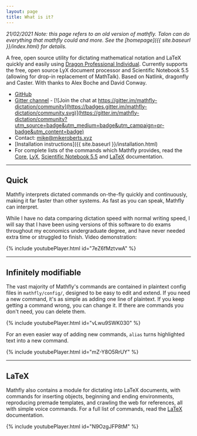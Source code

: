 ```yaml
---
layout: page
title: What is it?
---
```


*21/02/2021 Note: this page refers to an old version of mathfly. Talon can do everything that mathfly could and more. See the [homepage]({{ site.baseurl }}/index.html) for details.*

A free, open source utility for dictating mathematical notation and LaTeX quickly and easily using [Dragon Professional Individual](https://www.nuance.com/en-gb/dragon/business-solutions/dragon-professional-individual.html). Currently supports the free, open source LyX document processor and Scientific Notebook 5.5 (allowing for drop-in replacement of MathTalk). Based on Natlink, dragonfly and Caster. With thanks to Alex Boche and David Conway.

* [GitHub](https://github.com/mrob95/mathfly)
* [Gitter channel](https://gitter.im/mathfly-dictation/community) - [![Join the chat at https://gitter.im/mathfly-dictation/community](https://badges.gitter.im/mathfly-dictation/community.svg)](https://gitter.im/mathfly-dictation/community?utm_source=badge&utm_medium=badge&utm_campaign=pr-badge&utm_content=badge)
* Contact: [mike@mikeroberts.xyz](mailto:mike@mikeroberts.xyz)
* [Installation instructions]({{ site.baseurl }}/installation.html)
* For complete lists of the commands which Mathfly provides, read the [Core](https://github.com/mrob95/mathfly/blob/master/mathfly/docs/Core.pdf), [LyX](https://github.com/mrob95/mathfly/blob/master/mathfly/docs/LyX.pdf), [Scientific Notebook 5.5](https://github.com/mrob95/mathfly/blob/master/mathfly/docs/Scientific_Notebook.pdf) and [LaTeX](https://github.com/mrob95/mathfly/blob/master/mathfly/docs/LaTeX.pdf) documentation.

***

## Quick
Mathfly interprets dictated commands on-the-fly quickly and continuously, making it far faster than other systems. As fast as you can speak, Mathfly can interpret.

While I have no data comparing dictation speed with normal writing speed, I will say that I have been using versions of this software to do exams throughout my economics undergraduate degree, and have never needed extra time or struggled to finish. Video demonstration:

{% include youtubePlayer.html id="7eZ6fMztvwA" %}

***

## Infinitely modifiable
The vast majority of Mathfly\'s commands are contained in plaintext config files in `mathfly/config/`, designed to be easy to edit and extend. If you need a new command, it\'s as simple as adding one line of plaintext. If you keep getting a command wrong, you can change it. If there are commands you don\'t need, you can delete them.

{% include youtubePlayer.html id="vLwu9SWK030" %}

For an even easier way of adding new commands, `alias` turns highlighted text into a new command.

{% include youtubePlayer.html id="mZ-Y8O5RrUY" %}

***

## LaTeX
Mathfly also contains a module for dictating into LaTeX documents, with commands for inserting objects, beginning and ending environments, reproducing premade templates, and crawling the web for references, all with simple voice commands. For a full list of commands, read the [LaTeX](https://github.com/mrob95/mathfly/blob/master/mathfly/docs/LaTeX.pdf) documentation.

{% include youtubePlayer.html id="N9OzgJFP8tM" %}